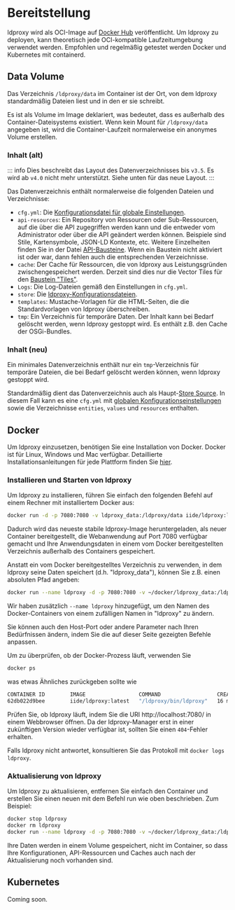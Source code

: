 # Bereitstellung

ldproxy wird als OCI-Image auf [Docker Hub](https://hub.docker.com/r/iide/ldproxy/) veröffentlicht. Um ldproxy zu deployen, kann theoretisch jede OCI-kompatible Laufzeitumgebung verwendet werden. Empfohlen und regelmäßig getestet werden Docker und Kubernetes mit containerd.

## Data Volume

Das Verzeichnis `/ldproxy/data` im Container ist der Ort, von dem ldproxy standardmäßig Dateien liest und in den er sie schreibt.

Es ist als Volume im Image deklariert, was bedeutet, dass es außerhalb des Container-Dateisystems existiert. Wenn kein Mount für `/ldproxy/data` angegeben ist, wird die Container-Laufzeit normalerweise ein anonymes Volume erstellen.

### Inhalt (alt)

::: info
Dies beschreibt das Layout des Datenverzeichnisses bis `v3.5`. Es wird ab `v4.0` nicht mehr unterstützt. Siehe unten für das neue Layout.
:::

Das Datenverzeichnis enthält normalerweise die folgenden Dateien und Verzeichnisse:

- `cfg.yml`: Die [Konfigurationsdatei für globale Einstellungen](20-configuration/README.md).
- `api-resources`: Ein Repository von Ressourcen oder Sub-Ressourcen, auf die über die API zugegriffen werden kann und die entweder vom Administrator oder über die API geändert werden können. Beispiele sind Stile, Kartensymbole, JSON-LD Kontexte, etc. Weitere Einzelheiten finden Sie in der Datei [API-Bausteine](../services/building-blocks/README.md). Wenn ein Baustein nicht aktiviert ist oder war, dann fehlen auch die entsprechenden Verzeichnisse.
- `cache`: Der Cache für Ressourcen, die von ldproxy aus Leistungsgründen zwischengespeichert werden. Derzeit sind dies nur die Vector Tiles für den [Baustein "Tiles"](../services/building-blocks/tiles.md).
- `Logs`: Die Log-Dateien gemäß den Einstellungen in `cfg.yml`.
- `store`: Die [ldproxy-Konfigurationsdateien](20-configuration/10-store-new.md).
- `templates`: Mustache-Vorlagen für die HTML-Seiten, die die Standardvorlagen von ldproxy überschreiben.
- `tmp`: Ein Verzeichnis für temporäre Daten. Der Inhalt kann bei Bedarf gelöscht werden, wenn ldproxy gestoppt wird. Es enthält z.B. den Cache der OSGi-Bundles.

### Inhalt (neu)

Ein minimales Datenverzeichnis enthält nur ein `tmp`-Verzeichnis für temporäre Dateien, die bei Bedarf gelöscht werden können, wenn ldproxy gestoppt wird.

Standardmäßig dient das Datenverzeichnis auch als Haupt-[Store Source](20-configuration/10-store-new.md). In diesem Fall kann es eine `cfg.yml` mit [globalen Konfigurationseinstellungen](20-configuration/README.md) sowie die Verzeichnisse `entities`, `values` und `resources` enthalten.

## Docker

Um ldproxy einzusetzen, benötigen Sie eine Installation von Docker. Docker ist für Linux, Windows und Mac verfügbar. Detaillierte Installationsanleitungen für jede Plattform finden Sie [hier](https://docs.docker.com/).

### Installieren und Starten von ldproxy

Um ldproxy zu installieren, führen Sie einfach den folgenden Befehl auf einem Rechner mit installiertem Docker aus:

```bash
docker run -d -p 7080:7080 -v ldproxy_data:/ldproxy/data iide/ldproxy:latest
```

Dadurch wird das neueste stabile ldproxy-Image heruntergeladen, als neuer Container bereitgestellt, die Webanwendung auf Port 7080 verfügbar gemacht und Ihre Anwendungsdaten in einem vom Docker bereitgestellten Verzeichnis außerhalb des Containers gespeichert.

Anstatt ein vom Docker bereitgestelltes Verzeichnis zu verwenden, in dem ldproxy seine Daten speichert (d.h. "ldproxy_data"), können Sie z.B. einen absoluten Pfad angeben:

```bash
docker run --name ldproxy -d -p 7080:7080 -v ~/docker/ldproxy_data:/ldproxy/data iide/ldproxy:latest
```

Wir haben zusätzlich `--name ldproxy` hinzugefügt, um den Namen des Docker-Containers von einem zufälligen Namen in "ldproxy" zu ändern.

Sie können auch den Host-Port oder andere Parameter nach Ihren Bedürfnissen ändern, indem Sie die auf dieser Seite gezeigten Befehle anpassen.

Um zu überprüfen, ob der Docker-Prozess läuft, verwenden Sie

```bash
docker ps
```

was etwas Ähnliches zurückgeben sollte wie

```bash
CONTAINER ID        IMAGE                 COMMAND                  CREATED             STATUS              PORTS                    NAMES
62db022d9bee        iide/ldproxy:latest   "/ldproxy/bin/ldproxy"   16 minutes ago      Up 16 minutes       0.0.0.0:7080->7080/tcp   ldproxy
```

Prüfen Sie, ob ldproxy läuft, indem Sie die URI http://localhost:7080/ in einem Webbrowser öffnen. Da der ldproxy-Manager erst in einer zukünftigen Version wieder verfügbar ist, sollten Sie einen `404`-Fehler erhalten.

Falls ldproxy nicht antwortet, konsultieren Sie das Protokoll mit `docker logs ldproxy`.

### Aktualisierung von ldproxy

Um ldproxy zu aktualisieren, entfernen Sie einfach den Container und erstellen Sie einen neuen mit dem Befehl run wie oben beschrieben. Zum Beispiel:

```bash
docker stop ldproxy
docker rm ldproxy
docker run --name ldproxy -d -p 7080:7080 -v ~/docker/ldproxy_data:/ldproxy/data iide/ldproxy:latest
```

Ihre Daten werden in einem Volume gespeichert, nicht im Container, so dass Ihre Konfigurationen, API-Ressourcen und Caches auch nach der Aktualisierung noch vorhanden sind.

## Kubernetes

Coming soon.
